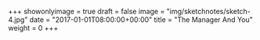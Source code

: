+++
showonlyimage = true
draft = false
image = "img/sketchnotes/sketch-4.jpg"
date = "2017-01-01T08:00:00+00:00"
title = "The Manager And You"
weight = 0
+++


